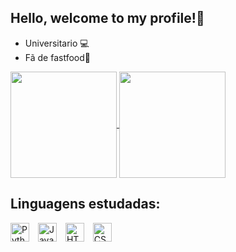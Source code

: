 ## Hello, welcome to my profile!🍔
- Universitario 💻
- Fã de fastfood🍟
<a href="https://github.com/pedrocasxz0110/github-readme-stats">
  <img height=170 align="center" src="https://github-readme-stats.vercel.app/api?username=pedrocasxz0110&show_icons=true&theme=dark" />
</a>
<a href="https://github.com/pedrocasxz0110/convoychat">
  <img height=170 align="center" src="https://github-readme-stats.vercel.app/api/top-langs?username=pedrocasxz0110&layout=compact&langs_count=8&card_width=320&show_icons=true&theme=dark" />
</a>

## Linguagens estudadas:
<p align="left">
  <img src="https://cdn.jsdelivr.net/gh/devicons/devicon/icons/python/python-original.svg" width="30" title="Python" style="margin-right: 10px;" />
  <img src="https://cdn.jsdelivr.net/gh/devicons/devicon/icons/javascript/javascript-original.svg" width="30" title="JavaScript" style="margin-right: 10px;" />
  <img src="https://cdn.jsdelivr.net/gh/devicons/devicon/icons/html5/html5-original.svg" width="30" title="HTML5" style="margin-right: 10px;" />
  <img src="https://cdn.jsdelivr.net/gh/devicons/devicon/icons/css3/css3-original.svg" width="30" title="CSS3" />
</p>

